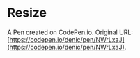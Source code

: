 # Resize

A Pen created on CodePen.io. Original URL: [https://codepen.io/denic/pen/NWrLxaJ](https://codepen.io/denic/pen/NWrLxaJ).


